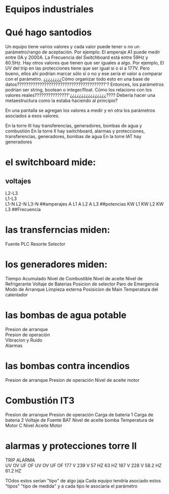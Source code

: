 
# Equipos industriales

# Qué hago santodios
Un equipo tiene varios valores y cada valor puede tener o no un parámetro/rango de aceptación.
Por ejemplo: El amperaje A1 puede medir entre 0A y 2000A. 
La Frecuencia del Switchboard está entre 59Hz y 60.5Hz.
Hay otros valores que tienen que ser iguales a algo. Por ejemplo, 
El UV del trip en las protecciones tiene que ser igual sí o sí a 177V. 
Pero bueno, ellos ahí podrían marcar sólo sí o no y ese sería el valor a comparar con el parámetro.
¿¿¿¿¿¿¿¿Cómo organizar todo esto en una base de datos???????????????????????????????????????'?
Entonces, los parámetros podrían ser string, boolean o integer/float.
Cómo los relaciono con los valores reales???????????????'¿¿¿¿¿¿¿¿¿¿¿¿¿¿¿¿????
Debería hacer una metaestructura como la estaba haciendo al principio?

En una pantalla se agregan los valores a medir y en otra los parámetros asociados a esos valores.

En la torre III hay transferencias, generadores, bombas de agua y combustión
En la torre II hay switchboard, alarmas y protecciones, transferencias, generadores, bombas de agua
En la torre IAT hay generadores

# el switchboard mide:
## voltajes                          
L2-L3                                                   
L1-L3                         
L1-N
L2-N
L3-N
##amperajes
A L1
A L2
A L3
##potencias
KW L1
KW L2
KW L3
##Frecuencia

# las transferncias miden: 
Fuente
PLC
Resorte
Selector

# los generadores miden:
Tiempo Acumulado
Nivel de Combustible
Nivel de aceite
Nivel de Refrigerante
Voltaje de Baterias
Posicion de selector
Paro de Emergencia
Modo de Arranque
Limpieza externa
Posisicion de Main
Temperatura del calentador

# las bombas de agua potable
Presion de arranque			
Presion de operación			
Vibracion y Ruido			
Alarmas			

# las bombas contra incendios
Presion de arranque
Presion de operación
Nivel de aceite motor

# Combustión IT3
Presion de arranque
Presion de operación
Carga de bateria 1
Carga de bateria 2
Voltaje de Fuente BAT
Nivel de aceite bomba 
Temperatura de Motor C
Nivel Aceite Motor

# alarmas y protecciones torre II
TRIP				ALARMA			
UV 	    OV	    UF	    OF	    UV   	OV	    UF	    OF
177 V	239 V	57 HZ	63 HZ	187 V	228 V	58.2 HZ	61.2 HZ


TOdos estos serían "tipo" de algo jaja
Cada equipo tendría asociado estos "tipos"
"tipo de medida" y a cada tipo le asociaría el parámetro